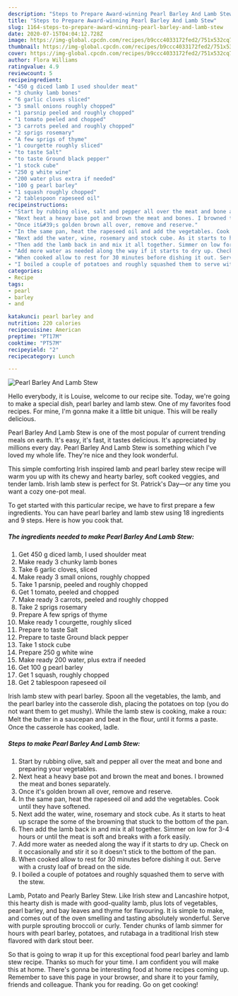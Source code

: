```yaml
---
description: "Steps to Prepare Award-winning Pearl Barley And Lamb Stew"
title: "Steps to Prepare Award-winning Pearl Barley And Lamb Stew"
slug: 1164-steps-to-prepare-award-winning-pearl-barley-and-lamb-stew
date: 2020-07-15T04:04:12.728Z
image: https://img-global.cpcdn.com/recipes/b9ccc4033172fed2/751x532cq70/pearl-barley-and-lamb-stew-recipe-main-photo.jpg
thumbnail: https://img-global.cpcdn.com/recipes/b9ccc4033172fed2/751x532cq70/pearl-barley-and-lamb-stew-recipe-main-photo.jpg
cover: https://img-global.cpcdn.com/recipes/b9ccc4033172fed2/751x532cq70/pearl-barley-and-lamb-stew-recipe-main-photo.jpg
author: Flora Williams
ratingvalue: 4.9
reviewcount: 5
recipeingredient:
- "450 g diced lamb I used shoulder meat"
- "3 chunky lamb bones"
- "6 garlic cloves sliced"
- "3 small onions roughly chopped"
- "1 parsnip peeled and roughly chopped"
- "1 tomato peeled and chopped"
- "3 carrots peeled and roughly chopped"
- "2 sprigs rosemary"
- "A few sprigs of thyme"
- "1 courgette roughly sliced"
- "to taste Salt"
- "to taste Ground black pepper"
- "1 stock cube"
- "250 g white wine"
- "200 water plus extra if needed"
- "100 g pearl barley"
- "1 squash roughly chopped"
- "2 tablespoon rapeseed oil"
recipeinstructions:
- "Start by rubbing olive, salt and pepper all over the meat and bone and preparing your vegetables."
- "Next heat a heavy base pot and brown the meat and bones. I browned the meat and bones separately."
- "Once it&#39;s golden brown all over, remove and reserve."
- "In the same pan, heat the rapeseed oil and add the vegetables. Cook until they have softened."
- "Next add the water, wine, rosemary and stock cube. As it starts to heat up scrape the some of the browning that stuck to the bottom of the pan."
- "Then add the lamb back in and mix it all together. Simmer on low for 3-4 hours or until the meat is soft and breaks with a fork easily."
- "Add more water as needed along the way if it starts to dry up. Check on it occasionally and stir it so it doesn&#39;t stick to the bottom of the pan."
- "When cooked allow to rest for 30 minutes before dishing it out. Serve with a crusty loaf of bread on the side."
- "I boiled a couple of potatoes and roughly squashed them to serve with the stew."
categories:
- Recipe
tags:
- pearl
- barley
- and

katakunci: pearl barley and 
nutrition: 220 calories
recipecuisine: American
preptime: "PT17M"
cooktime: "PT57M"
recipeyield: "2"
recipecategory: Lunch

---
```



![Pearl Barley And Lamb Stew](https://img-global.cpcdn.com/recipes/b9ccc4033172fed2/751x532cq70/pearl-barley-and-lamb-stew-recipe-main-photo.jpg)

Hello everybody, it is Louise, welcome to our recipe site. Today, we're going to make a special dish, pearl barley and lamb stew. One of my favorites food recipes. For mine, I'm gonna make it a little bit unique. This will be really delicious.

Pearl Barley And Lamb Stew is one of the most popular of current trending meals on earth. It's easy, it's fast, it tastes delicious. It's appreciated by millions every day. Pearl Barley And Lamb Stew is something which I've loved my whole life. They're nice and they look wonderful.

This simple comforting Irish inspired lamb and pearl barley stew recipe will warm you up with its chewy and hearty barley, soft cooked veggies, and tender lamb. Irish lamb stew is perfect for St. Patrick&#39;s Day—or any time you want a cozy one-pot meal.


To get started with this particular recipe, we have to first prepare a few ingredients. You can have pearl barley and lamb stew using 18 ingredients and 9 steps. Here is how you cook that.

<!--inarticleads1-->

##### The ingredients needed to make Pearl Barley And Lamb Stew:

1. Get 450 g diced lamb, I used shoulder meat
1. Make ready 3 chunky lamb bones
1. Take 6 garlic cloves, sliced
1. Make ready 3 small onions, roughly chopped
1. Take 1 parsnip, peeled and roughly chopped
1. Get 1 tomato, peeled and chopped
1. Make ready 3 carrots, peeled and roughly chopped
1. Take 2 sprigs rosemary
1. Prepare A few sprigs of thyme
1. Make ready 1 courgette, roughly sliced
1. Prepare to taste Salt
1. Prepare to taste Ground black pepper
1. Take 1 stock cube
1. Prepare 250 g white wine
1. Make ready 200 water, plus extra if needed
1. Get 100 g pearl barley
1. Get 1 squash, roughly chopped
1. Get 2 tablespoon rapeseed oil


Irish lamb stew with pearl barley. Spoon all the vegetables, the lamb, and the pearl barley into the casserole dish, placing the potatoes on top (you do not want them to get mushy). While the lamb stew is cooking, make a roux: Melt the butter in a saucepan and beat in the ﬂour, until it forms a paste. Once the casserole has cooked, ladle. 

<!--inarticleads2-->

##### Steps to make Pearl Barley And Lamb Stew:

1. Start by rubbing olive, salt and pepper all over the meat and bone and preparing your vegetables.
1. Next heat a heavy base pot and brown the meat and bones. I browned the meat and bones separately.
1. Once it&#39;s golden brown all over, remove and reserve.
1. In the same pan, heat the rapeseed oil and add the vegetables. Cook until they have softened.
1. Next add the water, wine, rosemary and stock cube. As it starts to heat up scrape the some of the browning that stuck to the bottom of the pan.
1. Then add the lamb back in and mix it all together. Simmer on low for 3-4 hours or until the meat is soft and breaks with a fork easily.
1. Add more water as needed along the way if it starts to dry up. Check on it occasionally and stir it so it doesn&#39;t stick to the bottom of the pan.
1. When cooked allow to rest for 30 minutes before dishing it out. Serve with a crusty loaf of bread on the side.
1. I boiled a couple of potatoes and roughly squashed them to serve with the stew.


Lamb, Potato and Pearly Barley Stew. Like Irish stew and Lancashire hotpot, this hearty dish is made with good-quality lamb, plus lots of vegetables, pearl barley, and bay leaves and thyme for flavouring. It is simple to make, and comes out of the oven smelling and tasting absolutely wonderful. Serve with purple sprouting broccoli or curly. Tender chunks of lamb simmer for hours with pearl barley, potatoes, and rutabaga in a traditional Irish stew flavored with dark stout beer. 

So that is going to wrap it up for this exceptional food pearl barley and lamb stew recipe. Thanks so much for your time. I am confident you will make this at home. There's gonna be interesting food at home recipes coming up. Remember to save this page in your browser, and share it to your family, friends and colleague. Thank you for reading. Go on get cooking!
